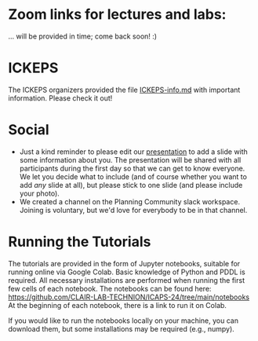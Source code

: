 # Zoom links for lectures and labs:

... will be provided in time; come back soon! :)

# ICKEPS

The ICKEPS organizers provided the file [ICKEPS-info.md](./ICKEPS-info.md) with important information. Please check it out!

# Social

- Just a kind reminder to please edit our [presentation](https://docs.google.com/presentation/d/1XOz9zGJTVUv9RY0koI6K-hBi2MryxuP2iOrX5KySITs/edit) to add a slide with some information about you. The presentation will be shared with all participants during the first day so that we can get to know everyone. We let you decide what to include (and of course whether you want to add *any* slide at all), but please stick to one slide (and please include your photo).
- We created a channel on the Planning Community slack workspace. Joining is voluntary, but we'd love for everybody to be in that channel.

# Running the Tutorials
The tutorials are provided in the form of Jupyter notebooks, suitable for running online via Google Colab. Basic knowledge of Python and PDDL is required.
All necessary installations are performed when running the first few cells of each notebook.
The notebooks can be found here:
https://github.com/CLAIR-LAB-TECHNION/ICAPS-24/tree/main/notebooks
At the beginning of each notebook, there is a link to run it on Colab.

If you would like to run the notebooks locally on your machine, you can download them, but some installations may be required (e.g., numpy).
